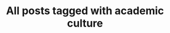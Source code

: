 ---
layout: tag
title: "All posts tagged with academic culture"
permalink: /weblog/tags/academic-culture/
taxonomy: academic culture
---